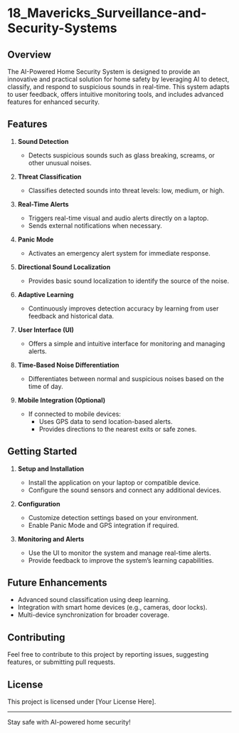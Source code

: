# 18_Mavericks_Surveillance-and-Security-Systems

## Overview
The AI-Powered Home Security System is designed to provide an innovative and practical solution for home safety by leveraging AI to detect, classify, and respond to suspicious sounds in real-time. This system adapts to user feedback, offers intuitive monitoring tools, and includes advanced features for enhanced security.

## Features
1. **Sound Detection**  
   - Detects suspicious sounds such as glass breaking, screams, or other unusual noises.

2. **Threat Classification**  
   - Classifies detected sounds into threat levels: low, medium, or high.

3. **Real-Time Alerts**  
   - Triggers real-time visual and audio alerts directly on a laptop.  
   - Sends external notifications when necessary.

4. **Panic Mode**  
   - Activates an emergency alert system for immediate response.

5. **Directional Sound Localization**  
   - Provides basic sound localization to identify the source of the noise.

6. **Adaptive Learning**  
   - Continuously improves detection accuracy by learning from user feedback and historical data.

7. **User Interface (UI)**  
   - Offers a simple and intuitive interface for monitoring and managing alerts.

8. **Time-Based Noise Differentiation**  
   - Differentiates between normal and suspicious noises based on the time of day.

9. **Mobile Integration (Optional)**  
   - If connected to mobile devices:
     - Uses GPS data to send location-based alerts.  
     - Provides directions to the nearest exits or safe zones.

## Getting Started
1. **Setup and Installation**  
   - Install the application on your laptop or compatible device.  
   - Configure the sound sensors and connect any additional devices.

2. **Configuration**  
   - Customize detection settings based on your environment.  
   - Enable Panic Mode and GPS integration if required.

3. **Monitoring and Alerts**  
   - Use the UI to monitor the system and manage real-time alerts.  
   - Provide feedback to improve the system’s learning capabilities.

## Future Enhancements
- Advanced sound classification using deep learning.  
- Integration with smart home devices (e.g., cameras, door locks).  
- Multi-device synchronization for broader coverage.

## Contributing
Feel free to contribute to this project by reporting issues, suggesting features, or submitting pull requests.

## License
This project is licensed under [Your License Here].

---

Stay safe with AI-powered home security!
